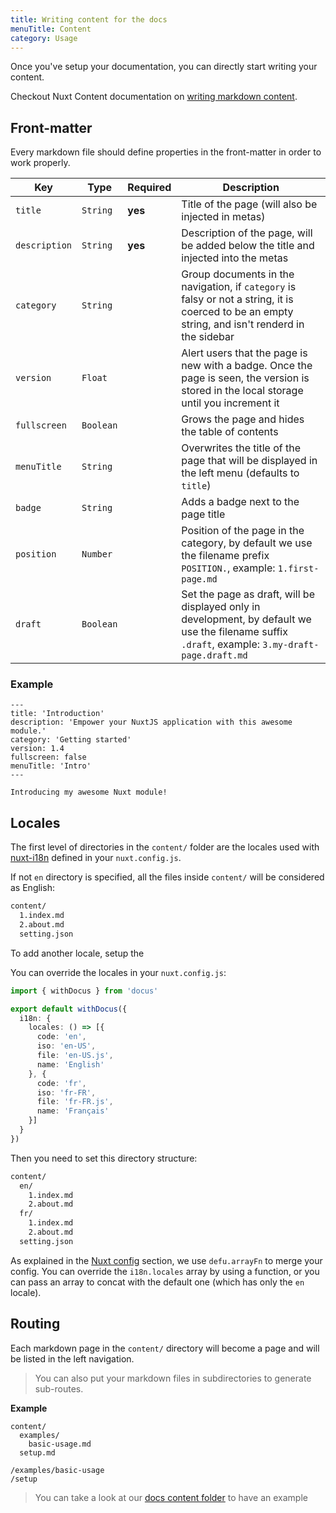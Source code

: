 ```yaml
---
title: Writing content for the docs
menuTitle: Content
category: Usage
---
```


Once you've setup your documentation, you can directly start writing your content.

<alert type="info">

Checkout Nuxt Content documentation on [writing markdown content](https://content.nuxtjs.org/writing#markdown).

</alert>

## Front-matter

Every markdown file should define properties in the front-matter in order to work properly.

| Key | Type | Required | Description |
|---------|------|--------| -----|
| `title` | `String` | **yes** | Title of the page (will also be injected in metas) |
| `description` | `String` | **yes** | Description of the page, will be added below the title and injected into the metas |
| `category` | `String` |  | Group documents in the navigation, if `category` is falsy or not a string, it is coerced to be an empty string, and isn't renderd in the sidebar |
| `version` | `Float` |  | Alert users that the page is new with a badge. Once the page is seen, the version is stored in the local storage until you increment it |
| `fullscreen` | `Boolean` |  | Grows the page and hides the table of contents |
| `menuTitle` | `String` |  | Overwrites the title of the page that will be displayed in the left menu (defaults to `title`) |
| `badge` | `String` |  | Adds a badge next to the page title |
| `position` | `Number` |  | Position of the page in the category, by default we use the filename prefix `POSITION.`, example: `1.first-page.md` |
| `draft` | `Boolean` |  | Set the page as draft, will be displayed only in development, by default we use the filename suffix `.draft`, example: `3.my-draft-page.draft.md` |

### Example

```md[content/en/index.md]
---
title: 'Introduction'
description: 'Empower your NuxtJS application with this awesome module.'
category: 'Getting started'
version: 1.4
fullscreen: false
menuTitle: 'Intro'
---

Introducing my awesome Nuxt module!
```

## Locales

The first level of directories in the `content/` folder are the locales used with [nuxt-i18n](https://github.com/nuxt-community/i18n-module) defined in your `nuxt.config.js`.

If not `en` directory is specified, all the files inside `content/` will be considered as English:

```bash
content/
  1.index.md
  2.about.md
  setting.json
```

To add another locale, setup the 

You can override the locales in your `nuxt.config.js`:

```ts [nuxt.config.js]
import { withDocus } from 'docus'

export default withDocus({
  i18n: {
    locales: () => [{
      code: 'en',
      iso: 'en-US',
      file: 'en-US.js',
      name: 'English'
    }, {
      code: 'fr',
      iso: 'fr-FR',
      file: 'fr-FR.js',
      name: 'Français'
    }]
  }
})
```

Then you need to set this directory structure:

```bash
content/
  en/
    1.index.md
    2.about.md
  fr/
    1.index.md
    2.about.md
  setting.json
```

<alert type="info">

As explained in the [Nuxt config](/usage/configuration#nuxt) section, we use `defu.arrayFn` to merge your config. You can override the `i18n.locales` array by using a function, or you can pass an array to concat with the default one (which has only the `en` locale).

</alert>

## Routing

Each markdown page in the `content/` directory will become a page and will be listed in the left navigation.

> You can also put your markdown files in subdirectories to generate sub-routes.

**Example**

<code-group>
  <code-block label="Directory structure" active>

```
content/
  examples/
    basic-usage.md
  setup.md
```

  </code-block>
  <code-block label="Generated routes">

```
/examples/basic-usage
/setup
```

  </code-block>
</code-group>

> You can take a look at our [docs content folder](https://github.com/nuxt/content/tree/dev/docs/content/en) to have an example
